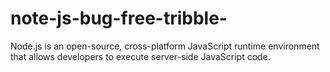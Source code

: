 # note-js-bug-free-tribble-
Node.js is an open-source, cross-platform JavaScript runtime environment that allows developers to execute server-side JavaScript code.
